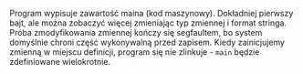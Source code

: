 Program wypisuje zawartość maina (kod maszynowy).
Dokładniej pierwszy bajt, ale można zobaczyć więcej zmieniając typ zmiennej i format stringa.
Próba zmodyfikowania zmiennej kończy się segfaultem, bo system domyślnie chroni część wykonywalną przed zapisem.
Kiedy zainicjujemy zmienną w miejscu definicji, program się nie zlinkuje - `main` będzie zdefiniowane wielokrotnie.
